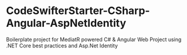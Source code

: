 # CodeSwifterStarter-CSharp-Angular-AspNetIdentity
Boilerplate project for MediatR powered C# &amp; Angular Web Project using .NET Core best practices and Asp.Net Identity
